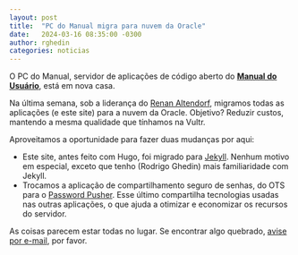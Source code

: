 ```yaml
---
layout: post
title:  "PC do Manual migra para nuvem da Oracle"
date:   2024-03-16 08:35:00 -0300
author: rghedin
categories: noticias
---
```

O PC do Manual, servidor de aplicações de código aberto do [**Manual do Usuário**](https://manualdousuario.net), está em nova casa.

Na última semana, sob a liderança do [Renan Altendorf](https://altendorfme.com), migramos todas as aplicações (e este site) para a nuvem da Oracle. Objetivo? Reduzir custos, mantendo a mesma qualidade que tínhamos na Vultr.

Aproveitamos a oportunidade para fazer duas mudanças por aqui:

* Este site, antes feito com Hugo, foi migrado para [Jekyll](https://jekyllrb.com). Nenhum motivo em especial, exceto que tenho (Rodrigo Ghedin) mais familiaridade com Jekyll.
* Trocamos a aplicação de compartilhamento seguro de senhas, do OTS para o [Password Pusher](https://segredo.pcdomanual.com/). Esse último compartilha tecnologias usadas nas outras aplicações, o que ajuda a otimizar e economizar os recursos do servidor.

As coisas parecem estar todas no lugar. Se encontrar algo quebrado, [avise por e-mail](mailto:suporte@manualdousuario.net), por favor.